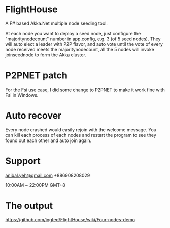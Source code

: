 # FlightHouse

A F# based Akka.Net multiple node seeding tool.

At each node you want to deploy a seed node, just configure the "majoritynodecount" number in app.config, e.g. 3 (of 5 seed nodes).
They will auto elect a leader with P2P flavor, and auto vote until the vote of every node received meets the majoritynodecount, all the 5 nodes will invoke joinseednode to form the Akka cluster.

# P2PNET patch

For the Fsi use case, I did some change to P2PNET to make it work fine with Fsi in Windows. 

# Auto recover

Every node crashed would easily rejoin with the welcome message. You can kill each process of each nodes and restart the program to see they found out each other and auto join again.

# Support

anibal.yeh@gmail.com
+886908208029

10:00AM ~ 22:00PM GMT+8

# The output

https://github.com/ingted/FlightHouse/wiki/Four-nodes-demo

